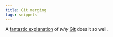 ```yaml
---
title: Git merging
tags: snippets
---
```


A [fantastic explanation](http://marc.info/?l=git&m=119214202926356&w=2) of _why_ [Git](http://www.wincent.com/knowledge-base/Git) does it so well.
